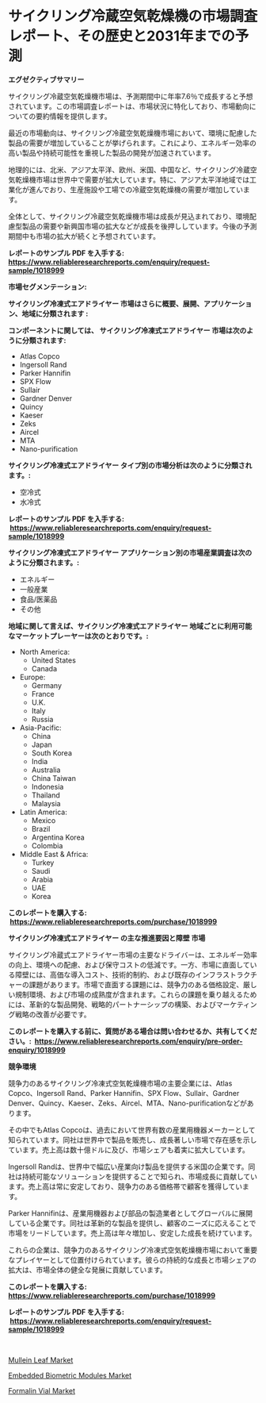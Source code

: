 <p><h1>サイクリング冷蔵空気乾燥機の市場調査レポート、その歴史と2031年までの予測</h1></p><p><strong>エグゼクティブサマリー</strong></p>
<p><p>サイクリング冷蔵空気乾燥機市場は、予測期間中に年率7.6％で成長すると予想されています。この市場調査レポートは、市場状況に特化しており、市場動向についての要約情報を提供します。</p><p>最近の市場動向は、サイクリング冷蔵空気乾燥機市場において、環境に配慮した製品の需要が増加していることが挙げられます。これにより、エネルギー効率の高い製品や持続可能性を重視した製品の開発が加速されています。</p><p>地理的には、北米、アジア太平洋、欧州、米国、中国など、サイクリング冷蔵空気乾燥機市場は世界中で需要が拡大しています。特に、アジア太平洋地域では工業化が進んでおり、生産施設や工場での冷蔵空気乾燥機の需要が増加しています。</p><p>全体として、サイクリング冷蔵空気乾燥機市場は成長が見込まれており、環境配慮型製品の需要や新興国市場の拡大などが成長を後押ししています。今後の予測期間中も市場の拡大が続くと予想されています。</p></p>
<p><strong>レポートのサンプル PDF を入手する: <a href="https://www.reliableresearchreports.com/enquiry/request-sample/1018999">https://www.reliableresearchreports.com/enquiry/request-sample/1018999</a></strong></p>
<p><strong>市場セグメンテーション:</strong></p>
<p><strong> サイクリング冷凍式エアドライヤー 市場はさらに概要、展開、アプリケーション、地域に分類されます :</strong></p>
<p><strong>コンポーネントに関しては、 サイクリング冷凍式エアドライヤー 市場は次のように分類されます: &nbsp;</strong></p>
<p><ul><li>Atlas Copco</li><li>Ingersoll Rand</li><li>Parker Hannifin</li><li>SPX Flow</li><li>Sullair</li><li>Gardner Denver</li><li>Quincy</li><li>Kaeser</li><li>Zeks</li><li>Aircel</li><li>MTA</li><li>Nano-purification</li></ul></p>
<p><strong> サイクリング冷凍式エアドライヤー タイプ別の市場分析は次のように分類されます。:</strong></p>
<p><ul><li>空冷式</li><li>水冷式</li></ul></p>
<p><strong>レポートのサンプル PDF を入手する: &nbsp;<a href="https://www.reliableresearchreports.com/enquiry/request-sample/1018999">https://www.reliableresearchreports.com/enquiry/request-sample/1018999</a></strong></p>
<p><strong> サイクリング冷凍式エアドライヤー アプリケーション別の市場産業調査は次のように分類されます。:</strong></p>
<p><ul><li>エネルギー</li><li>一般産業</li><li>食品/医薬品</li><li>その他</li></ul></p>
<p><strong>地域に関して言えば、サイクリング冷凍式エアドライヤー 地域ごとに利用可能なマーケットプレーヤーは次のとおりです。:</strong></p>
<p><ul>
    <li>
        North America:
        <ul>
            <li>United States</li>
            <li>Canada</li>
        </ul>
    </li>
    <li>
        Europe:
        <ul>
            <li>Germany</li>
            <li>France</li>
            <li>U.K.</li>
            <li>Italy</li>
            <li>Russia</li>
        </ul>
    </li>
    <li>
        Asia-Pacific:
        <ul>
            <li>China</li>
            <li>Japan</li>
            <li>South Korea</li>
            <li>India</li>
            <li>Australia</li>
            <li>China Taiwan</li>
            <li>Indonesia</li>
            <li>Thailand</li>
            <li>Malaysia</li>
        </ul>
    </li>
    <li>
        Latin America:
        <ul>
            <li>Mexico</li>
            <li>Brazil</li>
            <li>Argentina Korea</li>
            <li>Colombia</li>
        </ul>
    </li>
    <li>
        Middle East & Africa:
        <ul>
            <li>Turkey</li>
            <li>Saudi</li>
            <li>Arabia</li>
            <li>UAE</li>
            <li>Korea</li>
        </ul>
    </li>
    </ul></p>
<p><strong>このレポートを購入する: &nbsp;<a href="https://www.reliableresearchreports.com/purchase/1018999">https://www.reliableresearchreports.com/purchase/1018999</a></strong></p>
<p><strong>サイクリング冷凍式エアドライヤー の主な推進要因と障壁 市場</strong></p>
<p><p>サイクリング冷蔵式エアドライヤー市場の主要なドライバーは、エネルギー効率の向上、環境への配慮、および保守コストの低減です。一方、市場に直面している障壁には、高価な導入コスト、技術的制約、および既存のインフラストラクチャーの課題があります。市場で直面する課題には、競争力のある価格設定、厳しい規制環境、および市場の成熟度が含まれます。これらの課題を乗り越えるためには、革新的な製品開発、戦略的パートナーシップの構築、およびマーケティング戦略の改善が必要です。</p></p>
<p><strong>このレポートを購入する前に、質問がある場合は問い合わせるか、共有してください。:&nbsp; <a href="https://www.reliableresearchreports.com/enquiry/pre-order-enquiry/1018999">https://www.reliableresearchreports.com/enquiry/pre-order-enquiry/1018999</a></strong></p>
<p><strong>競争環境</strong></p>
<p><p>競争力のあるサイクリング冷凍式空気乾燥機市場の主要企業には、Atlas Copco、Ingersoll Rand、Parker Hannifin、SPX Flow、Sullair、Gardner Denver、Quincy、Kaeser、Zeks、Aircel、MTA、Nano-purificationなどがあります。</p><p>その中でもAtlas Copcoは、過去において世界有数の産業用機器メーカーとして知られています。同社は世界中で製品を販売し、成長著しい市場で存在感を示しています。売上高は数十億ドルに及び、市場シェアも着実に拡大しています。</p><p>Ingersoll Randは、世界中で幅広い産業向け製品を提供する米国の企業です。同社は持続可能なソリューションを提供することで知られ、市場成長に貢献しています。売上高は常に安定しており、競争力のある価格帯で顧客を獲得しています。</p><p>Parker Hannifinは、産業用機器および部品の製造業者としてグローバルに展開している企業です。同社は革新的な製品を提供し、顧客のニーズに応えることで市場をリードしています。売上高は年々増加し、安定した成長を続けています。</p><p>これらの企業は、競争力のあるサイクリング冷凍式空気乾燥機市場において重要なプレイヤーとして位置付けられています。彼らの持続的な成長と市場シェアの拡大は、市場全体の健全な発展に貢献しています。</p></p>
<p><strong>このレポートを購入する: &nbsp; <a href="https://www.reliableresearchreports.com/purchase/1018999">https://www.reliableresearchreports.com/purchase/1018999</a></strong></p>
<p><strong>レポートのサンプル PDF を入手する: &nbsp;<a href="https://www.reliableresearchreports.com/enquiry/request-sample/1018999">https://www.reliableresearchreports.com/enquiry/request-sample/1018999</a></strong><strong></strong></p>
<p>&nbsp;</p>
<p><p><a href="https://frill-swim-3cd.notion.site/Insights-into-Mullein-Leaf-Market-Size-Analysing-Market-Share-Trends-and-Growth-from-2024-to-2031-cccc92c6e9034ba99b0a4f0470db0fe7">Mullein Leaf Market</a></p><p><a href="https://github.com/singletonthaxterkelliehr2df/Market-Research-Report-List-1/blob/main/embedded-biometric-modules-market.md">Embedded Biometric Modules Market</a></p><p><a href="https://cautious-neon-760.notion.site/Formalin-Vial-Market-Insights-Market-Players-and-Forecast-Till-2031-998f161b1ddc4aa091c56ca839042128">Formalin Vial Market</a></p></p>